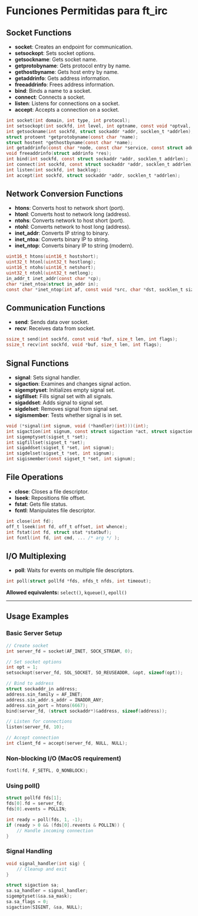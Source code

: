 # Funciones Permitidas para ft_irc

## **Socket Functions**

- **socket**: Creates an endpoint for communication.
- **setsockopt**: Sets socket options.
- **getsockname**: Gets socket name.
- **getprotobyname**: Gets protocol entry by name.
- **gethostbyname**: Gets host entry by name.
- **getaddrinfo**: Gets address information.
- **freeaddrinfo**: Frees address information.
- **bind**: Binds a name to a socket.
- **connect**: Connects a socket.
- **listen**: Listens for connections on a socket.
- **accept**: Accepts a connection on a socket.

```c
int socket(int domain, int type, int protocol);
int setsockopt(int sockfd, int level, int optname, const void *optval, socklen_t optlen);
int getsockname(int sockfd, struct sockaddr *addr, socklen_t *addrlen);
struct protoent *getprotobyname(const char *name);
struct hostent *gethostbyname(const char *name);
int getaddrinfo(const char *node, const char *service, const struct addrinfo *hints, struct addrinfo **res);
void freeaddrinfo(struct addrinfo *res);
int bind(int sockfd, const struct sockaddr *addr, socklen_t addrlen);
int connect(int sockfd, const struct sockaddr *addr, socklen_t addrlen);
int listen(int sockfd, int backlog);
int accept(int sockfd, struct sockaddr *addr, socklen_t *addrlen);
```

## **Network Conversion Functions**

- **htons**: Converts host to network short (port).
- **htonl**: Converts host to network long (address).
- **ntohs**: Converts network to host short (port).
- **ntohl**: Converts network to host long (address).
- **inet_addr**: Converts IP string to binary.
- **inet_ntoa**: Converts binary IP to string.
- **inet_ntop**: Converts binary IP to string (modern).

```c
uint16_t htons(uint16_t hostshort);
uint32_t htonl(uint32_t hostlong);
uint16_t ntohs(uint16_t netshort);
uint32_t ntohl(uint32_t netlong);
in_addr_t inet_addr(const char *cp);
char *inet_ntoa(struct in_addr in);
const char *inet_ntop(int af, const void *src, char *dst, socklen_t size);
```

## **Communication Functions**

- **send**: Sends data over socket.
- **recv**: Receives data from socket.

```c
ssize_t send(int sockfd, const void *buf, size_t len, int flags);
ssize_t recv(int sockfd, void *buf, size_t len, int flags);
```

## **Signal Functions**

- **signal**: Sets signal handler.
- **sigaction**: Examines and changes signal action.
- **sigemptyset**: Initializes empty signal set.
- **sigfillset**: Fills signal set with all signals.
- **sigaddset**: Adds signal to signal set.
- **sigdelset**: Removes signal from signal set.
- **sigismember**: Tests whether signal is in set.

```c
void (*signal(int signum, void (*handler)(int)))(int);
int sigaction(int signum, const struct sigaction *act, struct sigaction *oldact);
int sigemptyset(sigset_t *set);
int sigfillset(sigset_t *set);
int sigaddset(sigset_t *set, int signum);
int sigdelset(sigset_t *set, int signum);
int sigismember(const sigset_t *set, int signum);
```

## **File Operations**

- **close**: Closes a file descriptor.
- **lseek**: Repositions file offset.
- **fstat**: Gets file status.
- **fcntl**: Manipulates file descriptor.

```c
int close(int fd);
off_t lseek(int fd, off_t offset, int whence);
int fstat(int fd, struct stat *statbuf);
int fcntl(int fd, int cmd, ... /* arg */ );
```

## **I/O Multiplexing**

- **poll**: Waits for events on multiple file descriptors.

```c
int poll(struct pollfd *fds, nfds_t nfds, int timeout);
```

**Allowed equivalents:** `select()`, `kqueue()`, `epoll()`

---

## **Usage Examples**

### **Basic Server Setup**

```c
// Create socket
int server_fd = socket(AF_INET, SOCK_STREAM, 0);

// Set socket options
int opt = 1;
setsockopt(server_fd, SOL_SOCKET, SO_REUSEADDR, &opt, sizeof(opt));

// Bind to address
struct sockaddr_in address;
address.sin_family = AF_INET;
address.sin_addr.s_addr = INADDR_ANY;
address.sin_port = htons(6667);
bind(server_fd, (struct sockaddr*)&address, sizeof(address));

// Listen for connections
listen(server_fd, 10);

// Accept connection
int client_fd = accept(server_fd, NULL, NULL);
```

### **Non-blocking I/O (MacOS requirement)**

```c
fcntl(fd, F_SETFL, O_NONBLOCK);
```

### **Using poll()**

```c
struct pollfd fds[1];
fds[0].fd = server_fd;
fds[0].events = POLLIN;

int ready = poll(fds, 1, -1);
if (ready > 0 && (fds[0].revents & POLLIN)) {
    // Handle incoming connection
}
```

### **Signal Handling**

```c
void signal_handler(int sig) {
    // Cleanup and exit
}

struct sigaction sa;
sa.sa_handler = signal_handler;
sigemptyset(&sa.sa_mask);
sa.sa_flags = 0;
sigaction(SIGINT, &sa, NULL);
```
